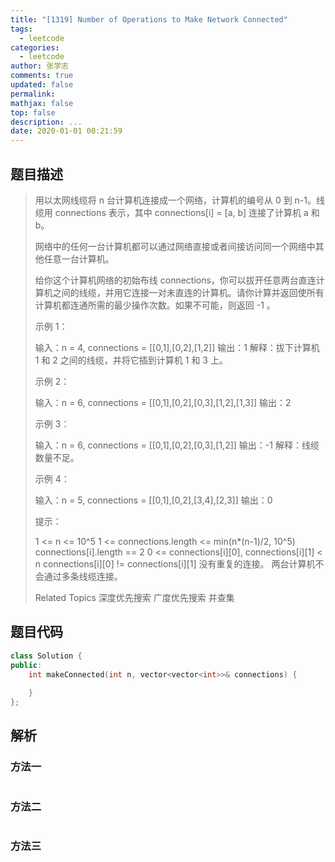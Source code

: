 ```yaml
---
title: "[1319] Number of Operations to Make Network Connected"
tags:
  - leetcode
categories:
  - leetcode
author: 张学志
comments: true
updated: false
permalink:
mathjax: false
top: false
description: ...
date: 2020-01-01 00:21:59
---
```


## 题目描述

> 用以太网线缆将 n 台计算机连接成一个网络，计算机的编号从 0 到 n-1。线缆用 connections 表示，其中 connections[i] = [a, b] 连接了计算机 a 和 b。 
> 
> 网络中的任何一台计算机都可以通过网络直接或者间接访问同一个网络中其他任意一台计算机。 
> 
> 给你这个计算机网络的初始布线 connections，你可以拔开任意两台直连计算机之间的线缆，并用它连接一对未直连的计算机。请你计算并返回使所有计算机都连通所需的最少操作次数。如果不可能，则返回 -1 。 
> 
> 
> 
> 示例 1： 
> 
> 
> 
> 输入：n = 4, connections = [[0,1],[0,2],[1,2]]
> 输出：1
> 解释：拔下计算机 1 和 2 之间的线缆，并将它插到计算机 1 和 3 上。
> 
> 
> 示例 2： 
> 
> 
> 
> 输入：n = 6, connections = [[0,1],[0,2],[0,3],[1,2],[1,3]]
> 输出：2
> 
> 
> 示例 3： 
> 
> 输入：n = 6, connections = [[0,1],[0,2],[0,3],[1,2]]
> 输出：-1
> 解释：线缆数量不足。
> 
> 
> 示例 4： 
> 
> 输入：n = 5, connections = [[0,1],[0,2],[3,4],[2,3]]
> 输出：0
> 
> 
> 
> 
> 提示： 
> 
> 
> 1 <= n <= 10^5 
> 1 <= connections.length <= min(n*(n-1)/2, 10^5) 
> connections[i].length == 2 
> 0 <= connections[i][0], connections[i][1] < n 
> connections[i][0] != connections[i][1] 
> 没有重复的连接。 
> 两台计算机不会通过多条线缆连接。 
> 
> Related Topics 深度优先搜索 广度优先搜索 并查集

## 题目代码

```cpp
class Solution {
public:
    int makeConnected(int n, vector<vector<int>>& connections) {
        
    }
};
```

## 解析

### 方法一

```cpp

```

### 方法二

```cpp

```

### 方法三

```cpp

```

